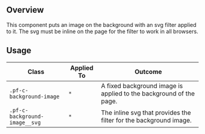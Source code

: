 ## Overview

This component puts an image on the background with an svg filter applied to it. The svg must be inline on the page for the filter to work in all browsers.

## Usage

| Class | Applied To | Outcome |
| -- | -- | -- |
| `.pf-c-background-image` | `*` |  A fixed background image is applied to the background of the page. |
| `.pf-c-background-image__svg` | `*` |  The inline svg that provides the filter for the background image. |